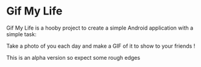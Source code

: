 Gif My Life
=========

Gif My Life is a hooby project to create a simple Android application with a simple task:

Take a photo of you each day and make a GIF of it to show to your friends !

This is an alpha version so expect some rough edges
